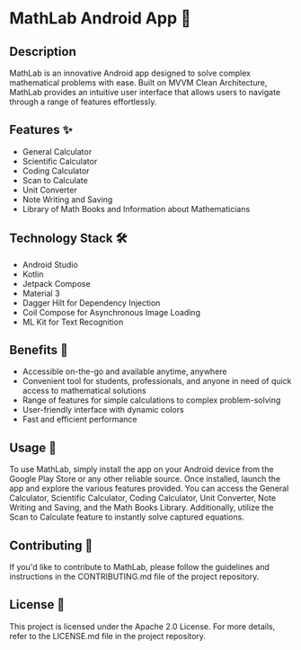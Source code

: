<!DOCTYPE html>
<html>
<head>
  
</head>
<body>
  <h1>MathLab Android App 🧮</h1>
  
  <h2>Description</h2>
  <p>MathLab is an innovative Android app designed to solve complex mathematical problems with ease. Built on MVVM Clean Architecture, MathLab provides an intuitive user interface that allows users to navigate through a range of features effortlessly.</p>
  
  <h2>Features ✨</h2>
  <ul>
    <li>General Calculator</li>
    <li>Scientific Calculator</li>
    <li>Coding Calculator</li>
    <li>Scan to Calculate</li>
    <li>Unit Converter</li>
    <li>Note Writing and Saving</li>
    <li>Library of Math Books and Information about Mathematicians</li>
  </ul>
  
  <h2>Technology Stack 🛠️</h2>
  <ul>
    <li>Android Studio</li>
    <li>Kotlin</li>
    <li>Jetpack Compose</li>
    <li>Material 3</li>
    <li>Dagger Hilt for Dependency Injection</li>
    <li>Coil Compose for Asynchronous Image Loading</li>
    <li>ML Kit for Text Recognition</li>
  </ul>
  
  <h2>Benefits 🌟</h2>
  <ul>
    <li>Accessible on-the-go and available anytime, anywhere</li>
    <li>Convenient tool for students, professionals, and anyone in need of quick access to mathematical solutions</li>
    <li>Range of features for simple calculations to complex problem-solving</li>
    <li>User-friendly interface with dynamic colors</li>
    <li>Fast and efficient performance</li>
  </ul>
  
  <h2>Usage 🚀</h2>
  <p>To use MathLab, simply install the app on your Android device from the Google Play Store or any other reliable source. Once installed, launch the app and explore the various features provided. You can access the General Calculator, Scientific Calculator, Coding Calculator, Unit Converter, Note Writing and Saving, and the Math Books Library. Additionally, utilize the Scan to Calculate feature to instantly solve captured equations.</p>
  
  <h2>Contributing 👥</h2>
  <p>If you'd like to contribute to MathLab, please follow the guidelines and instructions in the CONTRIBUTING.md file of the project repository.</p>
  
  <h2>License 📄</h2>
  <p>This project is licensed under the Apache 2.0 License. For more details, refer to the LICENSE.md file in the project repository.</p>
</body>
</html>

